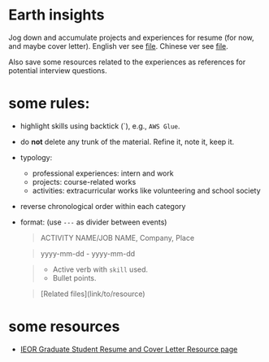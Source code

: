 # Earth insights

Jog down and accumulate projects and experiences for resume (for now, and maybe cover letter). English ver see [file](chinese.md). Chinese ver see [file](chinese.md).

Also save some resources related to the experiences as references for potential interview questions.

# some rules:
- highlight skills using backtick (\`), e.g., `AWS Glue`.
- do **not** delete any trunk of the material. Refine it, note it, keep it.
- typology:
  - professional experiences: intern and work
  - projects: course-related works 
  - activities: extracurricular works like volunteering and school society
- reverse chronological order within each category
- format: (use `---` as divider between events)
  > ACTIVITY NAME/JOB NAME, Company, Place
  
  > yyyy-mm-dd - yyyy-mm-dd
  
  > - Active verb with `skill` used.
  > - Bullet points.
  
  > \[Related files](link/to/resource)

# some resources
- [IEOR Graduate Student Resume and Cover Letter Resource page](https://ieor.columbia.edu/resume-cover-letter-guidelines)

